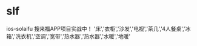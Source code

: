 # slf
ios-solaifu
搜来福APP项目实战中！
'床','衣柜','沙发','电视','茶几','4人餐桌','冰箱','洗衣机','空调','宽带','热水器','热水器','水暖','地暖'